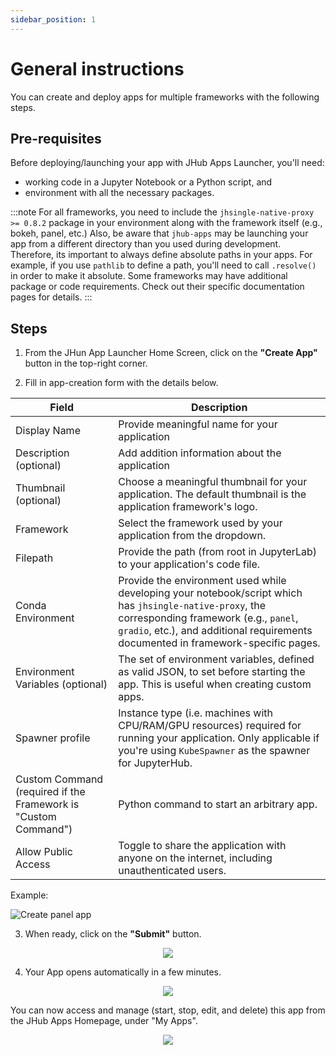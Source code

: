 ```yaml
---
sidebar_position: 1
---
```


# General instructions

You can create and deploy apps for multiple frameworks with the following steps.

## Pre-requisites

Before deploying/launching your app with JHub Apps Launcher, you'll need:

- working code in a Jupyter Notebook or a Python script, and
- environment with all the necessary packages.

:::note
For all frameworks, you need to include the `jhsingle-native-proxy >= 0.8.2` package in your environment along with the framework itself (e.g., bokeh, panel, etc.)
Also, be aware that `jhub-apps` may be launching your app from a different directory than you used during development. Therefore, its important to always define absolute paths in your apps. For example, if you use `pathlib` to define a path, you'll need to call `.resolve()` in order to make it absolute. 
Some frameworks may have additional package or code requirements.
Check out their specific documentation pages for details.
:::

## Steps

1. From the JHun App Launcher Home Screen, click on the **"Create App"** button in the top-right corner.

2. Fill in app-creation form with the details below.

| Field                                                              | Description                                                                                                                                                           |
| ------------------------------------------------------------------ | --------------------------------------------------------------------------------------------------------------------------------------------------------------------- |
| Display Name                                                   | Provide meaningful name for your application                                                                                                                          |
| Description (optional)                                         | Add addition information about the application                                                                                                                        |
| Thumbnail (optional)                                           | Choose a meaningful thumbnail for your application. The default thumbnail is the application framework's logo.                                                        |
| Framework                                                      | Select the framework used by your application from the dropdown.                                                                                                      |
| Filepath                                                       | Provide the path (from root in JupyterLab) to your application's code file.                                                                                             |
| Conda Environment                                              | Provide the environment used while developing your notebook/script which has `jhsingle-native-proxy`, the corresponding framework (e.g., `panel`, `gradio`, etc.), and additional requirements documented in framework-specific pages. |
| Environment Variables (optional)                               | The set of environment variables, defined as valid JSON, to set before starting the app. This is useful when creating custom apps.                         |
| Spawner profile                                                | Instance type (i.e. machines with CPU/RAM/GPU resources) required for running your application. Only applicable if you're using `KubeSpawner` as the spawner for JupyterHub.                                                                       |
| Custom Command (required if the Framework is "Custom Command") | Python command to start an arbitrary app.                                                                                                                             |
| Allow Public Access                                            | Toggle to share the application with anyone on the internet, including unauthenticated users.                                                                                                          |

Example:

![Create panel app](/img/panel_app_create.png)

3. When ready, click on the **"Submit"** button.

<p align="center">
    <img src="/img/panel_app_create_submit.png" style={{width: "60%"}} />
</p>

4. Your App opens automatically in a few minutes.

<p align="center">
    <img src="/img/panel_app.png" style={{width: "80%"}} />
</p>

You can now access and manage (start, stop, edit, and delete) this app from the JHub Apps Homepage, under "My Apps".

<p align="center">
    <img src="/img/app_management.png" style={{width: "40%"}} />
</p>
